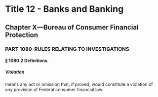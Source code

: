 
# Title 12 - Banks and Banking
## Chapter X—Bureau of Consumer Financial Protection
### PART 1080-RULES RELATING TO INVESTIGATIONS
#### § 1080.2 Definitions.
##### Violation

means any act or omission that, if proved, would constitute a violation of any provision of Federal consumer financial law.
